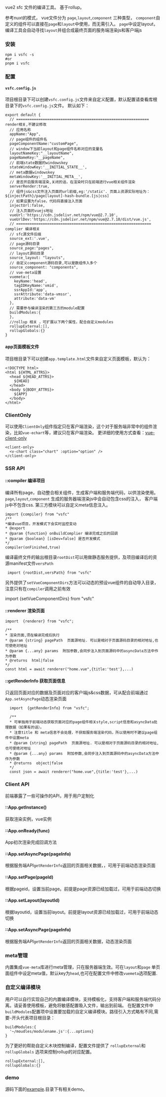 vue2 sfc 文件的编译工具。 基于rollup。

参考nuxt的模式， vue文件分为 `page`,`layout`,`component` 三种类型， `component`自定义的组件可以直接在`page`和`layout`中使用，而无需引入。 `page`中设定layout， 编译工具会自动寻找`layout`并组合成最终页面的服务端渲染js和客户端js

### 安装

  ```
  npm i vsfc -s
  #or
  pnpm i vsfc

  ```

### 配置

#### `vsfc.config.js`
项目根目录下可以创建`vsfc.config.js`文件来自定义配置，默认配置请查看库根目录下的`vsfc.config.js`文件。 默认如下：

```
export default {
  // ============================================================ render相关,不建议修改
  // 应用名称
  appName:"App",
  // page组件的组件名
  pageComponentName:"customPage",
  // window下当前layout和page组件名称对应的变量名
  layoutNameKey:"__layoutName",
  pageNameKey:"__pageName",
  // 前端state数据的windowskey
  stateWindowKey:'__INITIAL_STATE__',
  // meta数据windowskey
  metaWindowKey:'__INITIAL_META__',
  // 是否开启服务端渲染,关闭的话，在渲染时只在前端进行vue相关组件渲染
  serverRender:true,
  // 组件js&css文件注入页面的url前缀,eg:'/static'. 页面上资源实际地址为：${injectPath}/page[layout]-hash-bundle.[js|css]
  // 如果设置为false，代码将直接注入页面
  injectUrl:false, 
  // 注入页面的vuejs地址
  vueUrl:'https://cdn.jsdelivr.net/npm/vue@2.7.10',
  vueUrlDev:'https://cdn.jsdelivr.net/npm/vue@2.7.10/dist/vue.js',
  // ============================================================= complier 编译相关
  // sfc源文件后缀
  source_ext:'.vue',
  // page源码目录
  source_page:"pages",
  // layout源码目录
  source_layout: "layouts",
  // 自定义component源码目录,可以是数组传入多个
  source_component: "components",
  // vue-meta设置
  vuemeta:{
    keyName:'head',
    tagIDKeyName:'vmid',
    ssrAppId:'app',
    ssrAttribute:'data-vmssr',
    attribute:'data-vm'
  },
  // 需要参与编译渲染的第三方的module配置
  buildModules:{
  },
  //rollup 相关 ，可扩展以下两个属性，配合自定义modules
  rollupExternal:[],
  rollupGlobals:{}
}
```

#### app页面模板文件

项目根目录下可以创建`app.template.html`文件来自定义页面模板，默认为：

```
<!DOCTYPE html>
<html ${HTML_ATTRS}>
  <head ${HEAD_ATTRS}>
    ${HEAD}
  </head>
  <body ${BODY_ATTRS}>
    ${APP}
  </body>
</html>

```

### ClientOnly
可以使用`ClientOnly`组件指定只在客户端渲染，这个对于服务端非常中的组件渲染，比如`vue-echart`等，建议只在客户端渲染。 更详细的使用方式查看：[vue-client-only](https://github.com/egoist/vue-client-only)

```
<client-only>
  <v-chart class="chart" :option="option" />
</client-only>
```

### SSR API

#### ::compiler 编译项目

 编译所有page，自动整合相关组件，生成客户端和服务端代码，以供渲染使用。`page`,`layout`,`component` 生成的服务器端渲染js中会自动包含css的注入， 客户端js中不包含css. 第三方模块可以自定义meta信息注入。 
  
  ```
  import {compiler} from "vsfc"
  /**
  *编译vue项目，开发模式下会实时监控变动
  * @export
  * @param {function} onBuildComplier 编译完成之后的回调
  * @param {boolean} [isDev=false] 是否开发模式
  */
  compiler(onFinished,true)
  ```

 编译最终文件的输出根目录`rootDist`可以用做静态服务提供，及项目编译后的资源manifest文件`versPath`

 ```
  import {rootDist,versPath} from "vsfc"

 ```

 另外提供了`setVueComponentDirs`方法可以动态的预设vue组件的自动导入目录，注意只有在`compiler`调用之前有效

  import {setVueComponentDirs} from "vsfc"


#### ::renderer 渲染页面

  ```
  import  {renderer} from "vsfc";

  /**
  * 渲染页面,须在编译完成后执行
  * @param {string} pagePath  页面源地址. 可以是相对于页面源码目录的相对地址,也可使绝对地址
  * @param {...any} params  附加参数,会同步注入到页面源码中的asyncData方法中作为参数
  * @returns  html|false
  */
  const html = await renderer("home.vue",{title:'test'},...)
  ```

#### ::getRenderInfo 获取页面信息

只返回页面对应的数据及页面对应的客户端js&css数据，可从配合前端通过`App.setAsyncPage`动态渲染页面

```
  import  {getRenderInfo} from "vsfc";

  /**
  * 可单独用于前端动态获取页面对应的page组件相关style,script信息和asyncData处理数据（如果有的话）。
  * 注意title 和 meta信息不会处理，不获取服务端渲染代码，所以使用时不建议page组件中设置meta
  * @param {string} pagePath  页面源地址. 可以是相对于页面源码目录的相对地址,也可使绝对地址
  * @param {...any} params  附加参数,会同步注入到页面源码中的asyncData方法中作为参数
  * @returns  object|false
  */
  const json = await renderer("home.vue",{title:'test'},...)

```

### Client API
前端暴露了一些可操作的API，用于用户定制化

#### ::App.getInstance()

获取渲染实例，vue实例

#### ::App.onReady(func)

App初次渲染完成回调方法
#### ::App.setAsyncPage(pageInfo)

根据服务端API`getRenderInfo`返回的页面相关数据，，可用于前端动态渲染页面

#### ::App.setPage(pageId)

根据pageid，设置当前page。前提是page资源已经加载过，可用于前端动态切换
#### ::App.setLayout(layoutId)

根据layoutid，设置当前layout。前提是layout资源已经加载过，可用于前端动态切换

#### ::App.setAsyncPage(pageInfo)

根据服务端API`getRenderInfo`返回的页面相关数据，动态渲染页面

### meta管理

内置集成`vue-meta`库进行meta管理，只在服务器端生效。可在`layout`和`page` 单页面组件中设定meta值，默认key为`head`,也可在配置文件中修改`vuemeta`选项配置. 

### 自定义编译模块

用户可以自行实现自己的内置编译模块，支持模板化，支持客户端和服务端代码分离。请妥善使用模板，避免将敏感配置吸入文件，输出到前端。 在配置文件中`buildModules`配置项中设置要加载的自定义编译模块。路径引入方式略有不同,需要`~`开头代表项目根目录：

  ```
  buildModules:{
    '~/moudles/modulename.js':{...options} 
  }

  ```
 
为了更好的帮助自定义木块控制编译，配置文件提供了 `rollupExternal`和 `rollupGlobals` 选项来控制rollup的对应配置。

  ```
  rollupExternal:[],
  rollupGlobals:{}
  ```

### demo

  源码下面的[example](./example/).目录下有相关demo。
